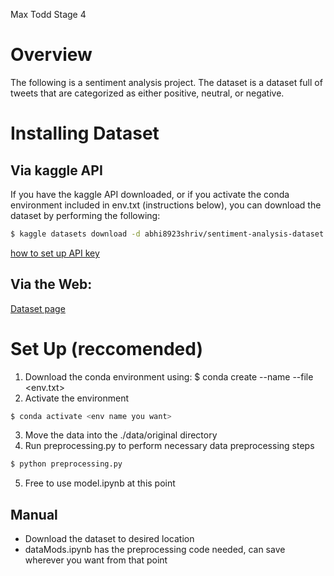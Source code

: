 Max Todd
Stage 4

# Overview

The following is a sentiment analysis project. The dataset is a dataset full of tweets that are categorized as
either positive, neutral, or negative.

# Installing Dataset
## Via kaggle API
If you have the kaggle API downloaded, or if you activate the conda environment included in env.txt (instructions below), 
you can download the dataset by performing the following:
```sh
$ kaggle datasets download -d abhi8923shriv/sentiment-analysis-dataset
```
[how to set up API key](https://fcpython.com/extra-time/searching-downloading-kaggle-datasets-command-line)

## Via the Web: 
[Dataset page](https://www.kaggle.com/datasets/abhi8923shriv/sentiment-analysis-dataset/data)

# Set Up (reccomended)
1. Download the conda environment using: $ conda create --name <env name you want> --file <env.txt>
2. Activate the environment
```sh
$ conda activate <env name you want>
```
3. Move the data into the ./data/original directory
4. Run preprocessing.py to perform necessary data preprocessing steps
```sh
$ python preprocessing.py
```
5. Free to use model.ipynb at this point

## Manual
- Download the dataset to desired location
- dataMods.ipynb has the preprocessing code needed, can save wherever you want from that point
